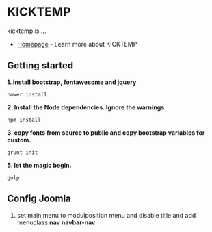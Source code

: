 # KICKTEMP

kicktemp is ...

* [Homepage](http://kicktemp.com) - Learn more about KICKTEMP

## Getting started

**1. install bootstrap, fontawesome and jquery**
```
bower install
```

**2. Install the Node dependencies. Ignore the warnings**
```
npm install
```

**3. copy fonts from source to public and copy bootstrap variables for custom.**
```
grunt init
```

**5. let the magic begin.**
```
gulp
```

## Config Joomla

1. set main menu to modulposition menu and disable title and add menuclass **nav navbar-nav**


